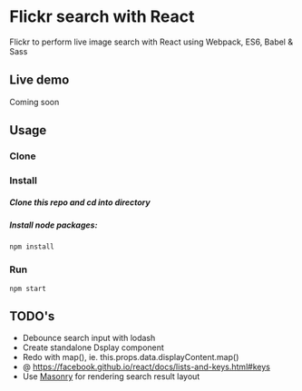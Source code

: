 # Flickr search with React

Flickr to perform live image search with React using Webpack, ES6, Babel & Sass

## Live demo

Coming soon

## Usage

### Clone

### Install

##### Clone this repo and cd into directory

##### Install node packages:

```
npm install
```
### Run

```
npm start
```

## TODO's

* Debounce search input with lodash
* Create standalone Dsplay component
* Redo with map(), ie. this.props.data.displayContent.map()
* @ https://facebook.github.io/react/docs/lists-and-keys.html#keys
* Use [Masonry](https://github.com/desandro/masonry) for rendering search result layout
